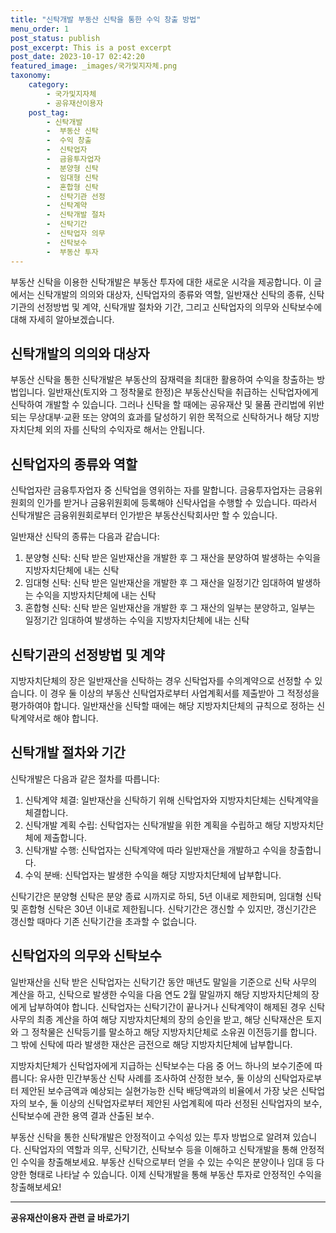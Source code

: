```yaml
---
title: "신탁개발 부동산 신탁을 통한 수익 창출 방법"
menu_order: 1
post_status: publish
post_excerpt: This is a post excerpt
post_date: 2023-10-17 02:42:20
featured_image: _images/국가및지자체.png
taxonomy:
    category:
        - 국가및지자체
        - 공유재산이용자
    post_tag:
        - 신탁개발
        -  부동산 신탁
        -  수익 창출
        -  신탁업자
        -  금융투자업자
        -  분양형 신탁
        -  임대형 신탁
        -  혼합형 신탁
        -  신탁기관 선정
        -  신탁계약
        -  신탁개발 절차
        -  신탁기간
        -  신탁업자 의무
        -  신탁보수
        -  부동산 투자
---
```



부동산 신탁을 이용한 신탁개발은 부동산 투자에 대한 새로운 시각을 제공합니다. 이 글에서는 신탁개발의 의의와 대상자, 신탁업자의 종류와 역할, 일반재산 신탁의 종류, 신탁기관의 선정방법 및 계약, 신탁개발 절차와 기간, 그리고 신탁업자의 의무와 신탁보수에 대해 자세히 알아보겠습니다.

## 신탁개발의 의의와 대상자

부동산 신탁을 통한 신탁개발은 부동산의 잠재력을 최대한 활용하여 수익을 창출하는 방법입니다. 일반재산(토지와 그 정착물로 한정)은 부동산신탁을 취급하는 신탁업자에게 신탁하여 개발할 수 있습니다. 그러나 신탁을 할 때에는 공유재산 및 물품 관리법에 위반되는 무상대부·교환 또는 양여의 효과를 달성하기 위한 목적으로 신탁하거나 해당 지방자치단체 외의 자를 신탁의 수익자로 해서는 안됩니다.

## 신탁업자의 종류와 역할

신탁업자란 금융투자업자 중 신탁업을 영위하는 자를 말합니다. 금융투자업자는 금융위원회의 인가를 받거나 금융위원회에 등록해야 신탁사업을 수행할 수 있습니다. 따라서 신탁개발은 금융위원회로부터 인가받은 부동산신탁회사만 할 수 있습니다.

일반재산 신탁의 종류는 다음과 같습니다:

1. 분양형 신탁: 신탁 받은 일반재산을 개발한 후 그 재산을 분양하여 발생하는 수익을 지방자치단체에 내는 신탁
2. 임대형 신탁: 신탁 받은 일반재산을 개발한 후 그 재산을 일정기간 임대하여 발생하는 수익을 지방자치단체에 내는 신탁
3. 혼합형 신탁: 신탁 받은 일반재산을 개발한 후 그 재산의 일부는 분양하고, 일부는 일정기간 임대하여 발생하는 수익을 지방자치단체에 내는 신탁

## 신탁기관의 선정방법 및 계약

지방자치단체의 장은 일반재산을 신탁하는 경우 신탁업자를 수의계약으로 선정할 수 있습니다. 이 경우 둘 이상의 부동산 신탁업자로부터 사업계획서를 제출받아 그 적정성을 평가하여야 합니다. 일반재산을 신탁할 때에는 해당 지방자치단체의 규칙으로 정하는 신탁계약서로 해야 합니다.

## 신탁개발 절차와 기간

신탁개발은 다음과 같은 절차를 따릅니다:

1. 신탁계약 체결: 일반재산을 신탁하기 위해 신탁업자와 지방자치단체는 신탁계약을 체결합니다.
2. 신탁개발 계획 수립: 신탁업자는 신탁개발을 위한 계획을 수립하고 해당 지방자치단체에 제출합니다.
3. 신탁개발 수행: 신탁업자는 신탁계약에 따라 일반재산을 개발하고 수익을 창출합니다.
4. 수익 분배: 신탁업자는 발생한 수익을 해당 지방자치단체에 납부합니다.

신탁기간은 분양형 신탁은 분양 종료 시까지로 하되, 5년 이내로 제한되며, 임대형 신탁 및 혼합형 신탁은 30년 이내로 제한됩니다. 신탁기간은 갱신할 수 있지만, 갱신기간은 갱신할 때마다 기존 신탁기간을 초과할 수 없습니다.

## 신탁업자의 의무와 신탁보수

일반재산을 신탁 받은 신탁업자는 신탁기간 동안 매년도 말일을 기준으로 신탁 사무의 계산을 하고, 신탁으로 발생한 수익을 다음 연도 2월 말일까지 해당 지방자치단체의 장에게 납부하여야 합니다. 신탁업자는 신탁기간이 끝나거나 신탁계약이 해제된 경우 신탁 사무의 최종 계산을 하여 해당 지방자치단체의 장의 승인을 받고, 해당 신탁재산은 토지와 그 정착물은 신탁등기를 말소하고 해당 지방자치단체로 소유권 이전등기를 합니다. 그 밖에 신탁에 따라 발생한 재산은 금전으로 해당 지방자치단체에 납부합니다.

지방자치단체가 신탁업자에게 지급하는 신탁보수는 다음 중 어느 하나의 보수기준에 따릅니다: 유사한 민간부동산 신탁 사례를 조사하여 산정한 보수, 둘 이상의 신탁업자로부터 제안된 보수금액과 예상되는 실현가능한 신탁 배당액과의 비율에서 가장 낮은 신탁업자의 보수, 둘 이상의 신탁업자로부터 제안된 사업계획에 따라 선정된 신탁업자의 보수, 신탁보수에 관한 용역 결과 산출된 보수.

부동산 신탁을 통한 신탁개발은 안정적이고 수익성 있는 투자 방법으로 알려져 있습니다. 신탁업자의 역할과 의무, 신탁기간, 신탁보수 등을 이해하고 신탁개발을 통해 안정적인 수익을 창출해보세요. 부동산 신탁으로부터 얻을 수 있는 수익은 분양이나 임대 등 다양한 형태로 나타날 수 있습니다. 이제 신탁개발을 통해 부동산 투자로 안정적인 수익을 창출해보세요!
<!-- wp:separator -->
<hr class="wp-block-separator has-alpha-channel-opacity"/>
<!-- /wp:separator -->

<!-- wp:group {"backgroundColor":"base","layout":{"type":"constrained"}} -->
<div class="wp-block-group has-base-background-color has-background"><!-- wp:paragraph {"align":"center","fontSize":"large"} -->
<p class="has-text-align-center has-large-font-size"><strong>공유재산이용자 관련 글 바로가기</strong></p>
<!-- /wp:paragraph -->


<!-- wp:latest-posts
{"categories":[{"id":1570,"count":19,"description":"","link":"https://uknowlaw.com/category/%ea%b3%b5%ec%9c%a0%ec%9e%ac%ec%82%b0%ec%9d%b4%ec%9a%a9%ec%9e%90/","name":"공유재산이용자","slug":"공유재산이용자","taxonomy":"category","parent":0,"meta":[],"_links":{"self":[{"href":"https://uknowlaw.com/wp-json/wp/v2/categories/1570"}],"collection":[{"href":"https://uknowlaw.com/wp-json/wp/v2/categories"}],"about":[{"href":"https://uknowlaw.com/wp-json/wp/v2/taxonomies/category"}],"wp:post_type":[{"href":"https://uknowlaw.com/wp-json/wp/v2/posts?categories=1570"}],"curies":[{"name":"wp","href":"https://api.w.org/{rel}","templated":true}]}}],"postsToShow":100,"excerptLength":28,"postLayout":"grid","columns":2,"featuredImageAlign":"left","featuredImageSizeSlug":"large","fontSize":"medium"} /--></div>
<!-- /wp:group -->